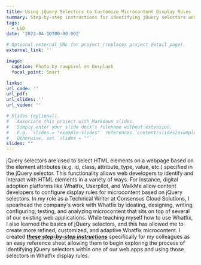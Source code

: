 ```yaml
---
title: Using jQuery Selectors to Customize Microcontent Display Rules
summary: Step-by-step instructions for identifying jQuery selectors and applying them to Whatfix display rules
tags:
  - L&D
date: '2023-04-10T00:00:00Z'

# Optional external URL for project (replaces project detail page).
external_link: ''

image:
  caption: Photo by rawpixel on Unsplash
  focal_point: Smart

links:
url_code: ''
url_pdf: 
url_slides: ''
url_video: ''

# Slides (optional).
#   Associate this project with Markdown slides.
#   Simply enter your slide deck's filename without extension.
#   E.g. `slides = "example-slides"` references `content/slides/example-slides.md`.
#   Otherwise, set `slides = ""`.
slides: ""
---
```


jQuery selectors are used to select HTML elements on a webpage based on the element attributes (e.g. id, class, attribute, type, value, etc.) specified in the jQuery selector. This functionality allows web developers to identify and interact with HTML elements in a variety of ways. For instance, digital adoption platforms like Whatfix, Userpilot, and WalkMe allow  content developers to configure display rules for microcontent based on jQuery selectors. In my role as a Technical Writer at Consensus Cloud Solutions, I spearhead the company's work with Whatfix by ideating, designing, writing, configuring, testing, and analyzing microcontent that sits on top of several of our existing web applications. While teaching myself how to use Whatfix, I also learned the basics of jQuery selectors, and this has allowed me to create more refined, customized, and adaptive Whatfix microcontent. I created [***these step-by-step instructions***](https://docs.google.com/document/d/1FHIZ73Q7WXiBeULPJdtQnU52fh-oQejYHUzkf4KBCPM/edit?usp=sharing) specifically for my colleagues as an easy reference sheet allowing them to begin exploring the process of identifying jQuery selectors within one of our web apps and using those selectors in Whatfix display rules.
